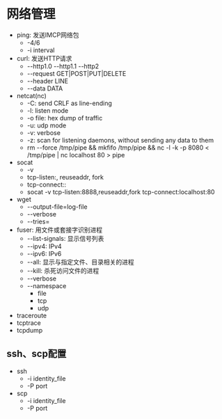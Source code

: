 # 网络管理
- ping: 发送IMCP网络包
  - -4/6
  - -i interval
- curl: 发送HTTP请求
  - --http1.0 --http1.1 --http2
  - --request GET|POST|PUT|DELETE
  - --header LINE
  - --data DATA
- netcat(nc)
  - -C: send CRLF as line-ending
  - -l: listen mode
  - -o file: hex dump of traffic
  - -u: udp mode
  - -v: verbose
  - -z: scan for listening daemons, without sending any data to them
  - rm --force /tmp/pipe && mkfifo /tmp/pipe && nc -l -k -p 8080 < /tmp/pipe | nc localhost 80 > pipe
- socat
  - -v
  - tcp-listen:<port>, reuseaddr, fork
  - tcp-connect:<host>:<port>
  - socat -v tcp-listen:8888,reuseaddr,fork tcp-connect:localhost:80
- wget
  - --output-file=log-file
  - --verbose
  - --tries=<N>
- fuser: 用文件或套接字识别进程
  - --list-signals: 显示信号列表
  - --ipv4: IPv4
  - --ipv6: IPv6
  - --all: 显示与指定文件、目录相关的进程
  - --kill: 杀死访问文件的进程
  - --verbose
  - --namespace
      - file
      - tcp
      - udp
- traceroute
- tcptrace
- tcpdump
## ssh、scp配置
- ssh 
  - -i identity_file
  - -P port
- scp
  - -i identity_file
  - -P port
